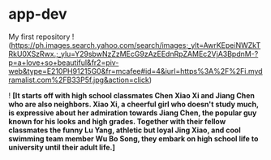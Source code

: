 # app-dev
My first repository
!(https://ph.images.search.yahoo.com/search/images;_ylt=AwrKEpeiNWZkTRkU0XSzRwx.;_ylu=Y29sbwNzZzMEcG9zAzEEdnRpZAMEc2VjA3BpdnM-?p=a+love+so+beautiful&fr2=piv-web&type=E210PH91215G0&fr=mcafee#id=4&iurl=https%3A%2F%2Fi.mydramalist.com%2FB33P5f.jpg&action=click)

! **[It starts off with high school classmates Chen Xiao Xi and Jiang Chen who are also neighbors. Xiao Xi, a cheerful girl who doesn't study much, is expressive about her admiration towards Jiang Chen, the popular guy known for his looks and high grades. Together with their fellow classmates the funny Lu Yang, athletic but loyal Jing Xiao, and cool swimming team member Wu Bo Song, they embark on high school life to university until their adult life.]**
